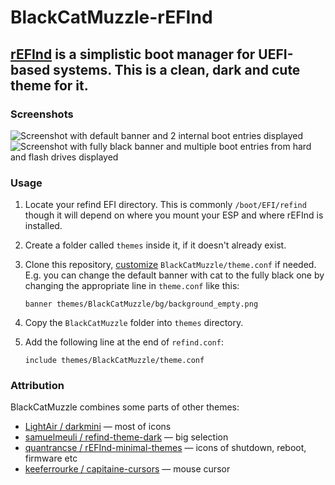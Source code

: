 # BlackCatMuzzle-rEFInd

## [rEFInd](http://www.rodsbooks.com/refind/) is a simplistic boot manager for UEFI-based systems. This is a clean, dark and cute theme for it.
    
### Screenshots
![Screenshot with default banner and 2 internal boot entries displayed](https://github.com/user-attachments/assets/24ef9849-357f-401d-a71a-f39b65e4de11)
![Screenshot with fully black banner and multiple boot entries from hard and flash drives displayed](https://github.com/user-attachments/assets/fc602494-f927-47d6-a13e-2f1f59adbe31)

### Usage
1. Locate your refind EFI directory. This is commonly `/boot/EFI/refind` though it will depend on where you mount your ESP and where rEFInd is installed.

2. Create a folder called `themes` inside it, if it doesn't already exist.

3. Clone this repository, [customize](https://www.rodsbooks.com/refind/configfile.html) `BlackCatMuzzle/theme.conf` if needed. E.g. you can change the default banner with cat to the fully black one by changing the appropriate line in `theme.conf` like this:
   ```
   banner themes/BlackCatMuzzle/bg/background_empty.png
   ```

4. Copy the `BlackCatMuzzle` folder into `themes` directory.

5. Add the following line at the end of `refind.conf`:
   ```
   include themes/BlackCatMuzzle/theme.conf
   ```

### Attribution
BlackCatMuzzle combines some parts of other themes:
- [LightAir / darkmini](https://github.com/LightAir/darkmini) — most of icons
- [samuelmeuli / refind-theme-dark](https://github.com/samuelmeuli/refind-theme-dark) — big selection
- [quantrancse / rEFInd-minimal-themes](https://github.com/quantrancse/rEFInd-minimal-themes) — icons of shutdown, reboot, firmware etc
- [keeferrourke / capitaine-cursors](https://github.com/keeferrourke/capitaine-cursors) — mouse cursor

